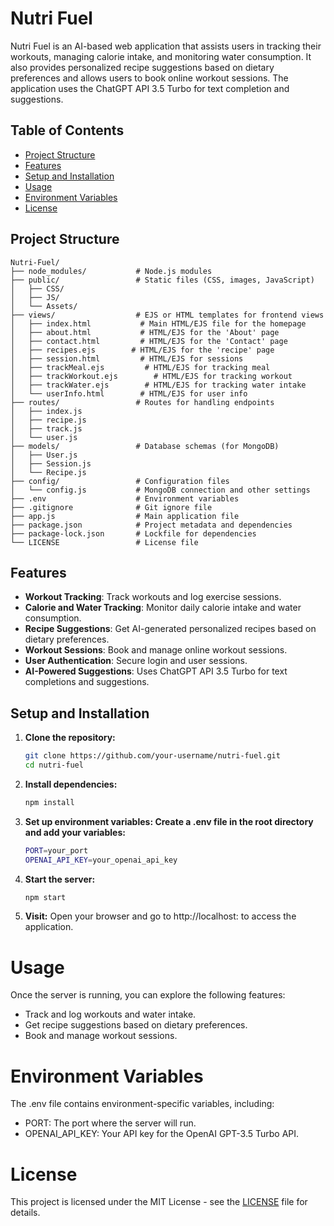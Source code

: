 # Nutri Fuel

Nutri Fuel is an AI-based web application that assists users in tracking their workouts, managing calorie intake, and monitoring water consumption. It also provides personalized recipe suggestions based on dietary preferences and allows users to book online workout sessions. The application uses the ChatGPT API 3.5 Turbo for text completion and suggestions.

## Table of Contents
- [Project Structure](#project-structure)
- [Features](#features)
- [Setup and Installation](#setup-and-installation)
- [Usage](#usage)
- [Environment Variables](#environment-variables)
- [License](#license)

## Project Structure
```
Nutri-Fuel/
├── node_modules/           # Node.js modules
├── public/                 # Static files (CSS, images, JavaScript)
│   ├── CSS/
│   ├── JS/
│   └── Assets/
├── views/                  # EJS or HTML templates for frontend views
│   ├── index.html           # Main HTML/EJS file for the homepage
│   ├── about.html           # HTML/EJS for the 'About' page
│   ├── contact.html         # HTML/EJS for the 'Contact' page
│   ├── recipes.ejs        # HTML/EJS for the 'recipe' page
│   ├── session.html         # HTML/EJS for sessions
│   ├── trackMeal.ejs         # HTML/EJS for tracking meal
│   ├── trackWorkout.ejs        # HTML/EJS for tracking workout
│   ├── trackWater.ejs        # HTML/EJS for tracking water intake
│   └── userInfo.html        # HTML/EJS for user info
├── routes/                 # Routes for handling endpoints
│   ├── index.js
│   ├── recipe.js
│   ├── track.js
│   └── user.js
├── models/                 # Database schemas (for MongoDB)
│   ├── User.js
│   ├── Session.js
│   └── Recipe.js
├── config/                 # Configuration files
│   └── config.js           # MongoDB connection and other settings
├── .env                    # Environment variables
├── .gitignore              # Git ignore file
├── app.js                  # Main application file
├── package.json            # Project metadata and dependencies
├── package-lock.json       # Lockfile for dependencies
└── LICENSE                 # License file
```

## Features
- **Workout Tracking**: Track workouts and log exercise sessions.
- **Calorie and Water Tracking**: Monitor daily calorie intake and water consumption.
- **Recipe Suggestions**: Get AI-generated personalized recipes based on dietary preferences.
- **Workout Sessions**: Book and manage online workout sessions.
- **User Authentication**: Secure login and user sessions.
- **AI-Powered Suggestions**: Uses ChatGPT API 3.5 Turbo for text completions and suggestions.

## Setup and Installation

1. **Clone the repository:**
   ```bash
   git clone https://github.com/your-username/nutri-fuel.git
   cd nutri-fuel
2. **Install dependencies:**
   ```bash
   npm install
4. **Set up environment variables: Create a .env file in the root directory and add your variables:**
   ```bash
   PORT=your_port
   OPENAI_API_KEY=your_openai_api_key
5. **Start the server:**
   ```bash
   npm start
6. **Visit:** Open your browser and go to http://localhost:<PORT> to access the application.

# Usage
Once the server is running, you can explore the following features:

- Track and log workouts and water intake.
- Get recipe suggestions based on dietary preferences.
- Book and manage workout sessions.

# Environment Variables
The .env file contains environment-specific variables, including:

- PORT: The port where the server will run.
- OPENAI_API_KEY: Your API key for the OpenAI GPT-3.5 Turbo API.

# License
This project is licensed under the MIT License - see the [LICENSE](LICENSE) file for details.
